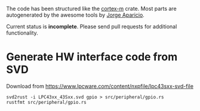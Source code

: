 The code has been structured like
the [cortex-m](https://github.com/japaric/cortex-m) crate. Most parts
are autogenerated by the awesome tools
by [Jorge Aparicio](https://github.com/japaric).

Current status is **incomplete**. Please send pull requests for
additional functionality.


# Generate HW interface code from SVD

Download from https://www.lpcware.com/content/nxpfile/lpc43sxx-svd-file

```
svd2rust -i LPC43xx_43Sxx.svd gpio > src/peripheral/gpio.rs
rustfmt src/peripheral/gpio.rs
```
